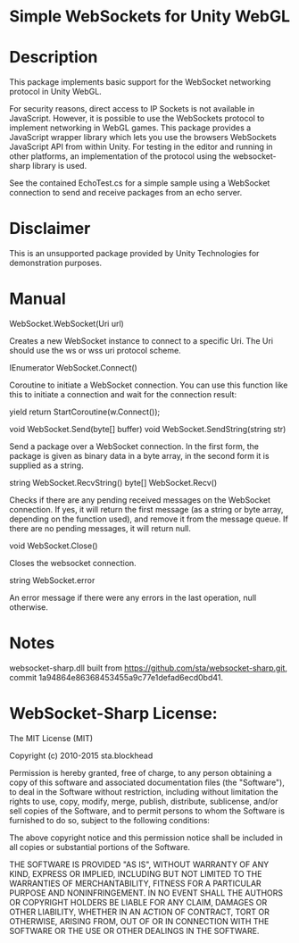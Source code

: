 Simple WebSockets for Unity WebGL
=================================

Description
===========

This package implements basic support for the WebSocket networking protocol in Unity WebGL.

For security reasons, direct access to IP Sockets is not available in JavaScript. However, it is possible to use the WebSockets protocol to implement networking in WebGL games. This package provides a JavaScript wrapper library which lets you use the browsers WebSockets JavaScript API from within Unity. For testing in the editor and running in other platforms, an implementation of the protocol using the websocket-sharp library is used.

See the contained EchoTest.cs for a simple sample using a WebSocket connection to send and receive packages from an echo server.

Disclaimer
==========

This is an unsupported package provided by Unity Technologies for demonstration purposes.

Manual
======

WebSocket.WebSocket(Uri url)

Creates a new WebSocket instance to connect to a specific Uri. The Uri should use the ws or wss uri protocol scheme.




IEnumerator WebSocket.Connect()

Coroutine to initiate a WebSocket connection. You can use this function like this to initiate a connection and wait for the connection result:

yield return StartCoroutine(w.Connect());



void WebSocket.Send(byte[] buffer)
void WebSocket.SendString(string str)

Send a package over a WebSocket connection. In the first form, the package is given as binary data in a byte array, in the second form it is supplied as a string.




string WebSocket.RecvString()
byte[] WebSocket.Recv()

Checks if there are any pending received messages on the WebSocket connection. If yes, it will return the first message (as a string or byte array, depending on the function used), and remove it from the message queue. If there are no pending messages, it will return null.



void WebSocket.Close()

Closes the websocket connection.



string WebSocket.error

An error message if there were any errors in the last operation, null otherwise.




Notes
=====

websocket-sharp.dll built from https://github.com/sta/websocket-sharp.git, commit 1a94864e86368453455a9c77e1defad6ecd0bd41.

WebSocket-Sharp License:
========================

The MIT License (MIT)

Copyright (c) 2010-2015 sta.blockhead

Permission is hereby granted, free of charge, to any person obtaining a copy
of this software and associated documentation files (the "Software"), to deal
in the Software without restriction, including without limitation the rights
to use, copy, modify, merge, publish, distribute, sublicense, and/or sell
copies of the Software, and to permit persons to whom the Software is
furnished to do so, subject to the following conditions:

The above copyright notice and this permission notice shall be included in
all copies or substantial portions of the Software.

THE SOFTWARE IS PROVIDED "AS IS", WITHOUT WARRANTY OF ANY KIND, EXPRESS OR
IMPLIED, INCLUDING BUT NOT LIMITED TO THE WARRANTIES OF MERCHANTABILITY,
FITNESS FOR A PARTICULAR PURPOSE AND NONINFRINGEMENT. IN NO EVENT SHALL THE
AUTHORS OR COPYRIGHT HOLDERS BE LIABLE FOR ANY CLAIM, DAMAGES OR OTHER
LIABILITY, WHETHER IN AN ACTION OF CONTRACT, TORT OR OTHERWISE, ARISING FROM,
OUT OF OR IN CONNECTION WITH THE SOFTWARE OR THE USE OR OTHER DEALINGS IN
THE SOFTWARE.
